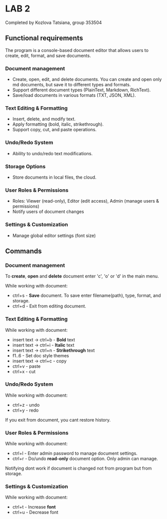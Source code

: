 # LAB 2

Completed by Kozlova Tatsiana, group 353504

## Functional requirements

The program is a console-based document editor that allows users to create,
edit, format, and save documents.

### Document management

- Create, open, edit, and delete documents. You can create and open only md documents,
but save it to different types and formats.
- Support different document types (PlainText, Markdown, RichText).
- Save/load documents in various formats (TXT, JSON, XML).

### Text Editing & Formatting

- Insert, delete, and modify text.
- Apply formatting (bold, italic, strikethrough).
- Support copy, cut, and paste operations.

### Undo/Redo System
- Ability to undo/redo text modifications.

### Storage Options
- Store documents in local files, the cloud.

### User Roles & Permissions
- Roles: Viewer (read-only), Editor (edit access), Admin (manage users & permissions)
- Notify users of document changes

### Settings & Customization
- Manage global editor settings (font size)


## Commands

### Document management
To **create**, **open** and **delete** document enter 'c', 'o' or 'd' in the main menu.

While working with document:
- ctrl+s - **Save** document. To save enter filename(path), type, format, and storage.
- ctrl+d - Exit from editing document.

### Text Editing & Formatting
While working with document:
- insert text -> ctrl+b - **Bold** text
- insert text -> ctrl+i - **Italic** text
- insert text -> ctrl+n - **Strikethrough** text
- f1..6 - Set doc style themes
- insert text -> ctrl+c - copy
- ctrl+v - paste
- ctrl+x - cut

### Undo/Redo System
While working with document:
- ctrl+z - undo
- ctrl+y - redo

If you exit from document, you cant restore history.

### User Roles & Permissions
While working with document:
- ctrl+l - Enter admin password to manage document settings.
- ctrl+r - Do/undo **read-only** document option. Only admin can manage.

Notifying dont work if document is changed not from program but from storage.

### Settings & Customization
While working with document:
- ctrl+t - Increase **font**
- ctrl+u - Decrease font


